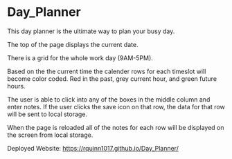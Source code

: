 # Day_Planner

This day planner is the ultimate way to plan your busy day. 

The top of the page displays the current date.

There is a grid for the whole work day (9AM-5PM).

Based on the the current time the calender rows for each timeslot will become color coded. Red in the past, grey current hour, and green future hours.

The user is able to click into any of the boxes in the middle column and enter notes. If the user clicks the save icon on that row, the data for that row will be sent to local storage.

When the page is reloaded all of the notes for each row will be displayed on the screen from local storage.

Deployed Website: https://rquinn1017.github.io/Day_Planner/